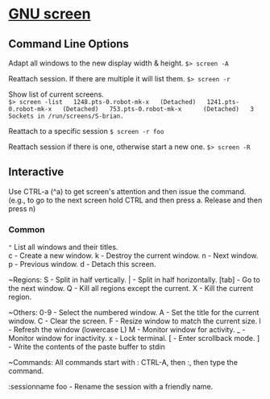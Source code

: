 # [GNU screen](https://www.gnu.org/software/screen/)

## Command Line Options
Adapt all windows to the new display width & height.
`$> screen -A`  

Reattach session. If there are multiple it will list them.
`$> screen -r`  

Show list of current screens.  
`$> screen -list  
1248.pts-0.robot-mk-x	(Detached)  
1241.pts-0.robot-mk-x	(Detached)  
753.pts-0.robot-mk-x	  (Detached)  
3 Sockets in /run/screens/S-brian.`  

Reattach to a specific session
`$ screen -r foo`

Reattach session if there is one, otherwise start a new one.
`$> screen -R`   

## Interactive
Use CTRL-a (^a) to get screen's attention and then issue the command.  
(e.g., to go to the next screen hold CTRL and then press a. Release and then press n)

### Common  
`"` List all windows and their titles.  
c - Create a new window.
k - Destroy the current window.
n - Next window.
p - Previous window.
d - Detach this screen.

~Regions:
S - Split in half vertically.
| - Split in half horizontally.
[tab] - Go to the next window.
Q - Kill all regions except the current.
X - Kill the current region.

~Others:
0-9 - Select the numbered window.
A - Set the title for the current window.
C - Clear the screen.
F - Resize window to match the current size.
l - Refresh the window (lowercase L)
M - Monitor window for activity.
_ - Monitor window for inactivity.
x - Lock terminal.
[ - Enter scrollback mode.
] - Write the contents of the paste buffer to stdin

~Commands:
All commands start with :
CTRL-A, then :, then type the command.

:sessionname foo - Rename the session with a friendly name.
